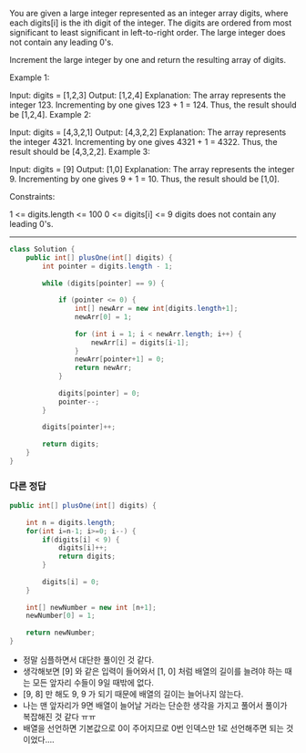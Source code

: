 You are given a large integer represented as an integer array digits, where each digits[i] is the ith digit of the integer. The digits are ordered from most significant to least significant in left-to-right order. The large integer does not contain any leading 0's.

Increment the large integer by one and return the resulting array of digits.

 

Example 1:

Input: digits = [1,2,3]
Output: [1,2,4]
Explanation: The array represents the integer 123.
Incrementing by one gives 123 + 1 = 124.
Thus, the result should be [1,2,4].
Example 2:

Input: digits = [4,3,2,1]
Output: [4,3,2,2]
Explanation: The array represents the integer 4321.
Incrementing by one gives 4321 + 1 = 4322.
Thus, the result should be [4,3,2,2].
Example 3:

Input: digits = [9]
Output: [1,0]
Explanation: The array represents the integer 9.
Incrementing by one gives 9 + 1 = 10.
Thus, the result should be [1,0].
 

Constraints:

1 <= digits.length <= 100
0 <= digits[i] <= 9
digits does not contain any leading 0's.

---

```java
class Solution {
    public int[] plusOne(int[] digits) {
        int pointer = digits.length - 1;
        
        while (digits[pointer] == 9) {            
 
            if (pointer <= 0) {
                int[] newArr = new int[digits.length+1];
                newArr[0] = 1;
                
                for (int i = 1; i < newArr.length; i++) {
                    newArr[i] = digits[i-1];
                }
                newArr[pointer+1] = 0;
                return newArr;
            }            
            
            digits[pointer] = 0;
            pointer--;
        }
        
        digits[pointer]++;
        
        return digits;
    }
}
```


### 다른 정답

```java
public int[] plusOne(int[] digits) {
        
    int n = digits.length;
    for(int i=n-1; i>=0; i--) {
        if(digits[i] < 9) {
            digits[i]++;
            return digits;
        }
        
        digits[i] = 0;
    }
    
    int[] newNumber = new int [n+1];
    newNumber[0] = 1;
    
    return newNumber;
}
```
- 정말 심플하면서 대단한 풀이인 것 같다.
- 생각해보면 [9] 와 같은 입력이 들어와서 [1, 0] 처럼 배열의 길이를 늘려야 하는 때는 모든 앞자리 수들이 9일 때밖에 없다.
- [9, 8] 만 해도 9, 9 가 되기 때문에 배열의 길이는 늘어나지 않는다.
- 나는 맨 앞자리가 9면 배열이 늘어날 거라는 단순한 생각을 가지고 풀어서 풀이가 복잡해진 것 같다 ㅠㅠ
- 배열을 선언하면 기본값으로 0이 주어지므로 0번 인덱스만 1로 선언해주면 되는 것이었다....